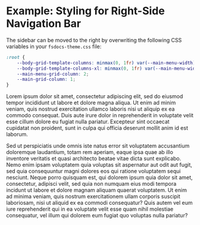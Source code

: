 ﻿---
# Example: Right-Side NavBar
category: Examples
categoryindex: 2
index: 4
---

# Example: Styling for Right-Side Navigation Bar

<style>
:root {
    --body-grid-template-columns: minmax(0, 1fr) var(--main-menu-width);
    --body-grid-template-columns-xl: minmax(0, 1fr) var(--main-menu-width) var(--page-menu-width);
    --main-menu-grid-column: 2;
    --main-grid-column: 1;
}
</style>

The sidebar can be moved to the right by overwriting the following CSS variables in your `fsdocs-theme.css` file:

```css
:root {
    --body-grid-template-columns: minmax(0, 1fr) var(--main-menu-width);
    --body-grid-template-columns-xl: minmax(0, 1fr) var(--main-menu-width) var(--page-menu-width);
    --main-menu-grid-column: 2;
    --main-grid-column: 1;
}
```


Lorem ipsum dolor sit amet, consectetur adipiscing elit, sed do eiusmod tempor incididunt ut labore et dolore magna aliqua. Ut enim ad minim veniam, quis nostrud exercitation ullamco laboris nisi ut aliquip ex ea commodo consequat. Duis aute irure dolor in reprehenderit in voluptate velit esse cillum dolore eu fugiat nulla pariatur. Excepteur sint occaecat cupidatat non proident, sunt in culpa qui officia deserunt mollit anim id est laborum.

Sed ut perspiciatis unde omnis iste natus error sit voluptatem accusantium doloremque laudantium, totam rem aperiam, eaque ipsa quae ab illo inventore veritatis et quasi architecto beatae vitae dicta sunt explicabo. Nemo enim ipsam voluptatem quia voluptas sit aspernatur aut odit aut fugit, sed quia consequuntur magni dolores eos qui ratione voluptatem sequi nesciunt. Neque porro quisquam est, qui dolorem ipsum quia dolor sit amet, consectetur, adipisci velit, sed quia non numquam eius modi tempora incidunt ut labore et dolore magnam aliquam quaerat voluptatem. Ut enim ad minima veniam, quis nostrum exercitationem ullam corporis suscipit laboriosam, nisi ut aliquid ex ea commodi consequatur? Quis autem vel eum iure reprehenderit qui in ea voluptate velit esse quam nihil molestiae consequatur, vel illum qui dolorem eum fugiat quo voluptas nulla pariatur?

